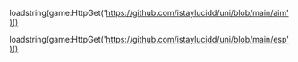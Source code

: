 loadstring(game:HttpGet('https://github.com/istaylucidd/uni/blob/main/aim')()

loadstring(game:HttpGet('https://github.com/istaylucidd/uni/blob/main/esp')()

